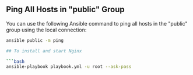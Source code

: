 ## Ping All Hosts in "public" Group

You can use the following Ansible command to ping all hosts in the "public" group using the local connection:

```bash
ansible public -m ping

## To install and start Nginx

```bash
ansible-playbook playbook.yml -u root --ask-pass

